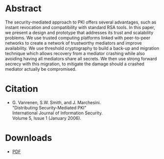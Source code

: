 # Abstract
The security-mediated approach to PKI offers several advantages, such as instant revocation and compatibility with standard RSA tools. In this paper, we present a design and prototype that addresses its trust and scalability problems. We use trusted computing platforms linked with peer-to-peer networks to create a network of trustworthy mediators and improve availability. We use threshold cryptography to build a back-up and migration technique which allows recovery from a mediator crashing while also avoiding having all mediators share all secrets. We then use strong forward secrecy with this migration, to mitigate the damage should a crashed mediator actually be compromised.

# Citation
- G. Vanrenen, S.W. Smith, and J. Marchesini.  
  "Distributing Security-Mediated PKI"  
  International Journal of Information Security.  
  Volume 5, Issue 1 (January 2006).  

# Downloads
- [PDF](dsem.pdf)
